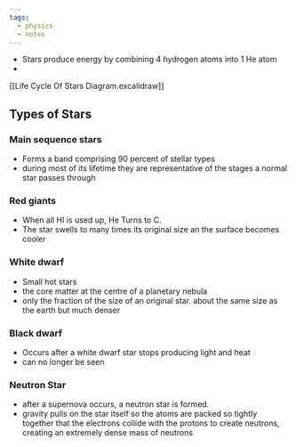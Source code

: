 ```yaml
---
tags:
  - physics
  - notes
---
```


- Stars produce energy by combining 4 hydrogen atoms into 1 He atom
- 
[[Life Cycle Of Stars Diagram.excalidraw]]

## Types of Stars

### Main sequence stars
- Forms a band comprising 90 percent of stellar types
- during most of its lifetime they are representative of the stages a normal star passes through


### Red giants
- When all HI is used up, He Turns to C. 
- The star swells to many times its original size an the surface becomes cooler


### White dwarf
- Small hot stars
- the core matter at the centre of a planetary nebula
- only the fraction of the size of an original star. about the same size as the earth but much denser

### Black dwarf
- Occurs after a white dwarf star stops producing light and heat
- can no longer be seen


### Neutron Star
- after a supernova occurs, a neutron star is formed. 
- gravity pulls on the star itself so the atoms are packed so tightly together that the electrons collide with the protons to create neutrons, creating an extremely dense mass of neutrons